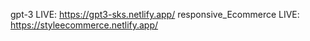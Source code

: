 gpt-3 LIVE: https://gpt3-sks.netlify.app/
responsive_Ecommerce  LIVE:  https://styleecommerce.netlify.app/
